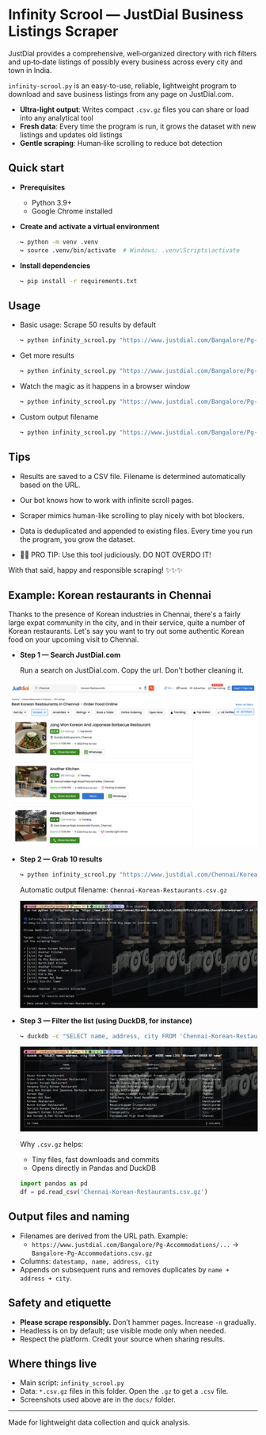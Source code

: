 # Infinity Scrool — JustDial Business Listings Scraper

JustDial provides a comprehensive, well‑organized directory with rich filters and up‑to‑date listings of possibly every business across every city and town in India.

`infinity-scrool.py` is an easy-to-use, reliable, lightweight program to download and save business listings from any page on JustDial.com.

- **Ultra‑light output**: Writes compact `.csv.gz` files you can share or load into any analytical tool
- **Fresh data**: Every time the program is run, it grows the dataset with new listings and updates old listings
- **Gentle scraping**: Human‑like scrolling to reduce bot detection

## Quick start

- **Prerequisites**
  - Python 3.9+
  - Google Chrome installed

- **Create and activate a virtual environment**
  ```bash
  ↪ python -m venv .venv
  ↪ source .venv/bin/activate  # Windows: .venv\Scripts\activate
  ```

- **Install dependencies**
  ```bash
  ↪ pip install -r requirements.txt
  ```

## Usage

- Basic usage: Scrape 50 results by default

    ```bash
    ↪ python infinity_scrool.py "https://www.justdial.com/Bangalore/Pg-Accommodations/"
    ```

- Get more results

    ```bash
    ↪ python infinity_scrool.py "https://www.justdial.com/Bangalore/Pg-Accommodations/" -n 150
    ```

- Watch the magic as it happens in a browser window

    ```bash
    ↪ python infinity_scrool.py "https://www.justdial.com/Bangalore/Pg-Accommodations/" --no-headless
    ```

- Custom output filename

    ```bash
    ↪ python infinity_scrool.py "https://www.justdial.com/Bangalore/Pg-Accommodations/" -n 150 --output my_data
    ```

## Tips

- Results are saved to a CSV file. Filename is determined automatically based on the URL.

- Our bot knows how to work with infinite scroll pages.  

- Scraper mimics human-like scrolling to play nicely with bot blockers.

- Data is deduplicated and appended to existing files. Every time you run the program, you grow the dataset.

- 🦹‍♀️ PRO TIP: Use this tool judiciously. DO NOT OVERDO IT! 

With that said, happy and responsible scraping! ✨✨✨

## Example: Korean restaurants in Chennai

Thanks to the presence of Korean industries in Chennai, there's a fairly large expat community in the city, and in their service, quite a number of Korean restaurants. Let's say you want to try out some authentic Korean food on your upcoming visit to Chennai.

- **Step 1 — Search JustDial.com**

    Run a search on JustDial.com. Copy the url. Don't bother cleaning it.

![Screenshot: JustDial search page](docs/screenshot-3.png)

- **Step 2 — Grab 10 results**

  ```bash
  ↪ python infinity_scrool.py "https://www.justdial.com/Chennai/Korean-Restaurants/nct-10289122?trkId=2226764-chennai&term=korean" -n 10
  ```

  Automatic output filename: `Chennai-Korean-Restaurants.csv.gz`

  ![Screenshot: run 10 results](docs/screenshot-1.png)

- **Step 3 — Filter the list (using DuckDB, for instance)**

  ```bash
  ↪ duckdb -c "SELECT name, address, city FROM 'Chennai-Korean-Restaurants.csv.gz' WHERE name LIKE '%Korean%' ORDER BY name"
  ```

  ![Screenshot: filter with DuckDB](docs/screenshot-2.png)

    Why `.csv.gz` helps:
    - Tiny files, fast downloads and commits
    - Opens directly in Pandas and DuckDB

  ```python
  import pandas as pd
  df = pd.read_csv('Chennai-Korean-Restaurants.csv.gz')
  ```

## Output files and naming

- Filenames are derived from the URL path. Example:
  - `https://www.justdial.com/Bangalore/Pg-Accommodations/...` → `Bangalore-Pg-Accommodations.csv.gz`
- Columns: `datestamp, name, address, city`
- Appends on subsequent runs and removes duplicates by `name + address + city`.

## Safety and etiquette

- **Please scrape responsibly.** Don’t hammer pages. Increase `-n` gradually.
- Headless is on by default; use visible mode only when needed.
- Respect the platform. Credit your source when sharing results.

## Where things live

- Main script: `infinity_scrool.py`
- Data: `*.csv.gz` files in this folder. Open the `.gz` to get a `.csv` file.
- Screenshots used above are in the `docs/` folder.

---

Made for lightweight data collection and quick analysis.

